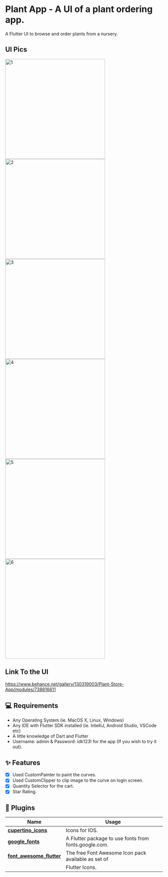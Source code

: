 # Plant App - A UI of a plant ordering app.

A Flutter UI to browse and order plants from a nursery.

## UI Pics


<img width="319" alt="1" src="https://user-images.githubusercontent.com/50573685/208308398-303125fe-a9ca-4ce3-8435-7fc3d3b56f3e.png"> <img width="319" alt="2" src="https://user-images.githubusercontent.com/50573685/208308400-1519597b-8638-4668-ab81-597f997666ff.png"> <img width="319" alt="3" src="https://user-images.githubusercontent.com/50573685/208308403-64f1f379-4a51-4156-8fbc-58f72628041c.png"> <img width="319" alt="4" src="https://user-images.githubusercontent.com/50573685/208308404-36acc66a-c805-45c3-bbef-339e5e019282.png"> <img width="319" alt="5" src="https://user-images.githubusercontent.com/50573685/208308406-4cf54c59-a95e-4931-959e-9c8d0ae93897.png"> <img width="319" alt="6" src="https://user-images.githubusercontent.com/50573685/208308409-28a87a81-3c0a-4d11-8c46-19816d9c1e13.png">

## Link To the UI

  https://www.behance.net/gallery/130319003/Plant-Store-App/modules/738816611

## 💻 Requirements

- Any Operating System (ie. MacOS X, Linux, Windows)
- Any IDE with Flutter SDK installed (ie. IntelliJ, Android Studio, VSCode etc)
- A little knowledge of Dart and Flutter
- Username: admin & Password: idk123! for the app (If you wish to try it out).

## ✨ Features

- [x] Used CustomPainter to paint the curves.
- [x] Used CustomClipper to clip image to the curve on login screen.
- [x] Quantity Selector for the cart.
- [x] Star Rating.

## 🔌 Plugins

| Name                                                                      | Usage                                                 |
| ------------------------------------------------------------------------- | ----------------------------------------------------- |
| [**cupertino_icons**](https://pub.dev/packages/cupertino_icons)           | Icons for IOS.                                        |
| [**google_fonts**](https://pub.dev/packages/google_fonts)                 | A Flutter package to use fonts from fonts.google.com. |
| [**font_awesome_flutter**](https://pub.dev/packages/font_awesome_flutter) | The free Font Awesome Icon pack available as set of   |
|                                                                           | Flutter Icons.                                        |
